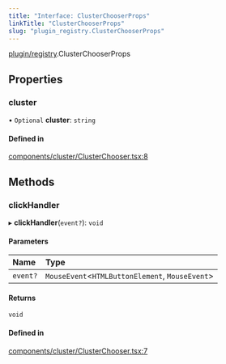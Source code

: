 ```yaml
---
title: "Interface: ClusterChooserProps"
linkTitle: "ClusterChooserProps"
slug: "plugin_registry.ClusterChooserProps"
---
```


[plugin/registry](../modules/plugin_registry.md).ClusterChooserProps

## Properties

### cluster

• `Optional` **cluster**: `string`

#### Defined in

[components/cluster/ClusterChooser.tsx:8](https://github.com/headlamp-k8s/headlamp/blob/45b84205/frontend/src/components/cluster/ClusterChooser.tsx#L8)

## Methods

### clickHandler

▸ **clickHandler**(`event?`): `void`

#### Parameters

| Name | Type |
| :------ | :------ |
| `event?` | `MouseEvent`<`HTMLButtonElement`, `MouseEvent`\> |

#### Returns

`void`

#### Defined in

[components/cluster/ClusterChooser.tsx:7](https://github.com/headlamp-k8s/headlamp/blob/45b84205/frontend/src/components/cluster/ClusterChooser.tsx#L7)
